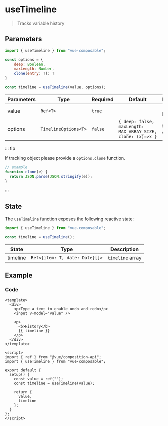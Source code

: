 # useTimeline

> Tracks variable history

## Parameters

```js
import { useTimeline } from "vue-composable";

const options = {
    deep: Boolean,
    maxLength: Number,
    clone(entry: T): T
}

const timeline = useTimeline(value, options);
```

| Parameters | Type                 | Required | Default                                                     | Description            |
| ---------- | -------------------- | -------- | ----------------------------------------------------------- | ---------------------- |
| value      | `Ref<T>`             | `true`   |                                                             | `ref` to track history |
| options    | `TimelineOptions<T>` | `false`  | `{ deep: false, maxLength: MAX_ARRAY_SIZE, clone: (x)=>x }` | timeline options       |

::: tip

If tracking object please provide a `options.clone` function.

```ts
// example
function clone(e) {
  return JSON.parse(JSON.stringify(e));
}
```

:::

## State

The `useTimeline` function exposes the following reactive state:

```js
import { useTimeline } from "vue-composable";

const timeline = useTimeline();
```

| State    | Type                           | Description      |
| -------- | ------------------------------ | ---------------- |
| timeline | `Ref<{item: T, date: Date}[]>` | `timeline` array |

## Example

<timeline-example/>

### Code

```vue
<template>
  <div>
    <p>Type a text to enable undo and redo</p>
    <input v-model="value" />

    <p>
      <b>History</b>
      {{ timeline }}
    </p>
  </div>
</template>

<script>
import { ref } from "@vue/composition-api";
import { useTimeline } from "vue-composable";

export default {
  setup() {
    const value = ref("");
    const timeline = useTimeline(value);

    return {
      value,
      timeline
    };
  }
};
</script>
```
